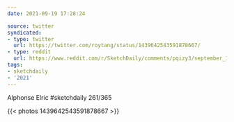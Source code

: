 ```yaml
---
date: 2021-09-19 17:28:24

source: twitter
syndicated:
- type: twitter
  url: https://twitter.com/roytang/status/1439642543591878667/
- type: reddit
  url: https://www.reddit.com/r/SketchDaily/comments/pqizy3/september_18th_alchemist/hdhj5h3/
tags:
- sketchdaily
- '2021'
---
```


Alphonse Elric #sketchdaily 261/365 

{{< photos 1439642543591878667 >}}